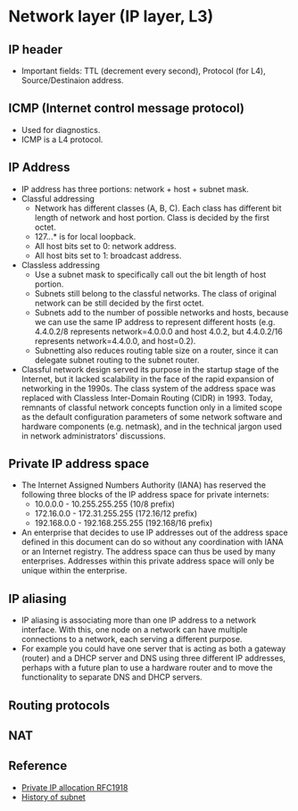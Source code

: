 # Network layer (IP layer, L3)

## IP header
* Important fields: TTL (decrement every second), Protocol (for L4), Source/Destinaion address.

## ICMP (Internet control message protocol)
* Used for diagnostics.
* ICMP is a L4 protocol.

## IP Address
* IP address has three portions: network + host + subnet mask.
* Classful addressing
   * Network has different classes (A, B, C). Each class has different bit length of network and host portion. Class is decided by the first octet.
   * 127.*.*.* is for local loopback.
   * All host bits set to 0: network address.
   * All host bits set to 1: broadcast address.
* Classless addressing
   * Use a subnet mask to specifically call out the bit length of host portion.
   * Subnets still belong to the classful networks. The class of original network can be still decided by the first octet.
   * Subnets add to the number of possible networks and hosts, because we can use the same IP address to represent different hosts (e.g. 4.4.0.2/8 represents network=4.0.0.0 and host 4.0.2, but 4.4.0.2/16 represents network=4.4.0.0, and host=0.2).
   * Subnetting also reduces routing table size on a router, since it can delegate subnet routing to the subnet router.
* Classful network design served its purpose in the startup stage of the Internet, but it lacked scalability in the face of the rapid expansion of networking in the 1990s. The class system of the address space was replaced with Classless Inter-Domain Routing (CIDR) in 1993. Today, remnants of classful network concepts function only in a limited scope as the default configuration parameters of some network software and hardware components (e.g. netmask), and in the technical jargon used in network administrators' discussions.

## Private IP address space
* The Internet Assigned Numbers Authority (IANA) has reserved the following three blocks of the IP address space for private internets:
   * 10.0.0.0        -   10.255.255.255  (10/8 prefix)
   * 172.16.0.0      -   172.31.255.255  (172.16/12 prefix)
   * 192.168.0.0     -   192.168.255.255 (192.168/16 prefix)
* An enterprise that decides to use IP addresses out of the address space defined in this document can do so without any coordination with IANA or an Internet registry. The address space can thus be used by many enterprises. Addresses within this private address space will only be unique within the enterprise.

## IP aliasing
* IP aliasing is associating more than one IP address to a network interface. With this, one node on a network can have multiple connections to a network, each serving a different purpose.
* For example you could have one server that is acting as both a gateway (router) and a DHCP server and DNS using three different IP addresses, perhaps with a future plan to use a hardware router and to move the functionality to separate DNS and DHCP servers.


## Routing protocols

## NAT

## Reference
* [Private IP allocation RFC1918](https://tools.ietf.org/html/rfc1918)
* [History of subnet](https://en.wikipedia.org/wiki/IP_address#Subnetting_history)